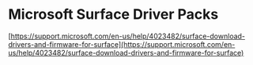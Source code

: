 # Microsoft Surface Driver Packs

[https://support.microsoft.com/en-us/help/4023482/surface-download-drivers-and-firmware-for-surface](https://support.microsoft.com/en-us/help/4023482/surface-download-drivers-and-firmware-for-surface)

